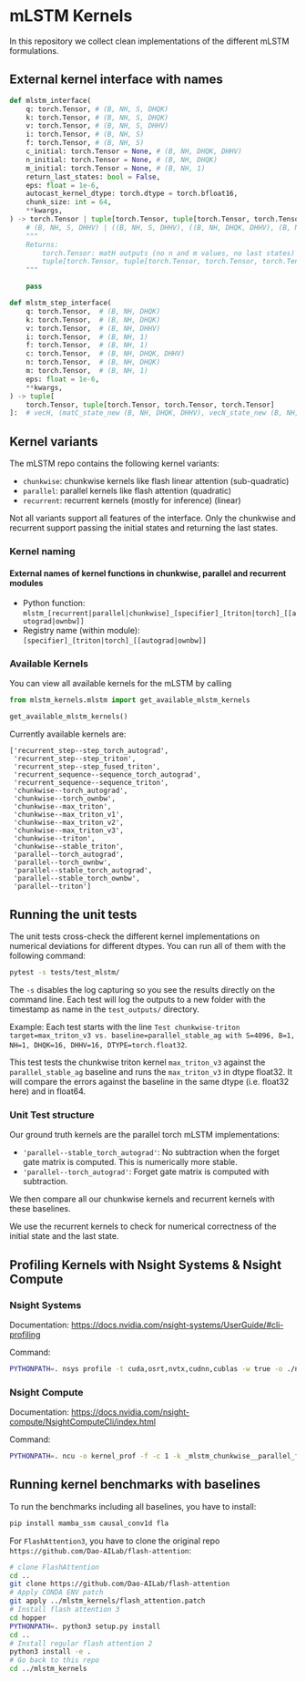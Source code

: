 # mLSTM Kernels

In this repository we collect clean implementations of the different mLSTM formulations.

## External kernel interface with names

```python
def mlstm_interface(
    q: torch.Tensor, # (B, NH, S, DHQK)
    k: torch.Tensor, # (B, NH, S, DHQK)
    v: torch.Tensor, # (B, NH, S, DHHV)
    i: torch.Tensor, # (B, NH, S)
    f: torch.Tensor, # (B, NH, S)
    c_initial: torch.Tensor = None, # (B, NH, DHQK, DHHV)
    n_initial: torch.Tensor = None, # (B, NH, DHQK)
    m_initial: torch.Tensor = None, # (B, NH, 1)
    return_last_states: bool = False,
    eps: float = 1e-6,
    autocast_kernel_dtype: torch.dtype = torch.bfloat16,
    chunk_size: int = 64,
    **kwargs,
) -> torch.Tensor | tuple[torch.Tensor, tuple[torch.Tensor, torch.Tensor, torch.Tensor]]:
    # (B, NH, S, DHHV) | ((B, NH, S, DHHV), ((B, NH, DHQK, DHHV), (B, NH, DHQK), (B, NH)))
    """
    Returns:
        torch.Tensor: matH outputs (no n and m values, no last states)
        tuple[torch.Tensor, tuple[torch.Tensor, torch.Tensor, torch.Tensor]]: matH, (matC_last, vecN_last, scaM_last)
    """

    pass

```

```python
def mlstm_step_interface(
    q: torch.Tensor,  # (B, NH, DHQK)
    k: torch.Tensor,  # (B, NH, DHQK)
    v: torch.Tensor,  # (B, NH, DHHV)
    i: torch.Tensor,  # (B, NH, 1)
    f: torch.Tensor,  # (B, NH, 1)
    c: torch.Tensor,  # (B, NH, DHQK, DHHV)
    n: torch.Tensor,  # (B, NH, DHQK)
    m: torch.Tensor,  # (B, NH, 1)
    eps: float = 1e-6,
    **kwargs,
) -> tuple[
    torch.Tensor, tuple[torch.Tensor, torch.Tensor, torch.Tensor]
]:  # vecH, (matC_state_new (B, NH, DHQK, DHHV), vecN_state_new (B, NH, DHQK), vecM_state_new (B, NH, 1))
```

## Kernel variants

The mLSTM repo contains the following kernel variants:

- `chunkwise`: chunkwise kernels like flash linear attention (sub-quadratic)
- `parallel`: parallel kernels like flash attention (quadratic)
- `recurrent`: recurrent kernels (mostly for inference) (linear)

Not all variants support all features of the interface. Only the chunkwise and recurrent support passing the initial states and returning the last states.

### Kernel naming

#### External names of kernel functions in chunkwise, parallel and recurrent modules

- Python function: `mlstm_[recurrent|parallel|chunkwise]_[specifier]_[triton|torch]_[[autograd|ownbw]]`
- Registry name (within module): `[specifier]_[triton|torch]_[[autograd|ownbw]]`

### Available Kernels

You can view all available kernels for the mLSTM by calling

```python
from mlstm_kernels.mlstm import get_available_mlstm_kernels

get_available_mlstm_kernels()
```

Currently available kernels are:

```
['recurrent_step--step_torch_autograd',
 'recurrent_step--step_triton',
 'recurrent_step--step_fused_triton',
 'recurrent_sequence--sequence_torch_autograd',
 'recurrent_sequence--sequence_triton',
 'chunkwise--torch_autograd',
 'chunkwise--torch_ownbw',
 'chunkwise--max_triton',
 'chunkwise--max_triton_v1',
 'chunkwise--max_triton_v2',
 'chunkwise--max_triton_v3',
 'chunkwise--triton',
 'chunkwise--stable_triton',
 'parallel--torch_autograd',
 'parallel--torch_ownbw',
 'parallel--stable_torch_autograd',
 'parallel--stable_torch_ownbw',
 'parallel--triton']
```

## Running the unit tests

The unit tests cross-check the different kernel implementations on numerical deviations for different dtypes.
You can run all of them with the following command:

```bash
pytest -s tests/test_mlstm/
```

The `-s` disables the log capturing so you see the results directly on the command line.
Each test will log the outputs to a new folder with the timestamp as name in the `test_outputs/` directory.

Example:
Each test starts with the line
`Test chunkwise-triton target=max_triton_v3 vs. baseline=parallel_stable_ag with S=4096, B=1, NH=1, DHQK=16, DHHV=16, DTYPE=torch.float32`.

This test tests the chunkwise triton kernel `max_triton_v3` against the `parallel_stable_ag` baseline and runs the `max_triton_v3` in dtype float32. It will compare the errors against the baseline in the same dtype (i.e. float32 here) and in float64.

### Unit Test structure

Our ground truth kernels are the parallel torch mLSTM implementations:

- `'parallel--stable_torch_autograd'`: No subtraction when the forget gate matrix is computed. This is numerically more stable.
- `'parallel--torch_autograd'`: Forget gate matrix is computed with subtraction.

We then compare all our chunkwise kernels and recurrent kernels with these baselines.

We use the recurrent kernels to check for numerical correctness of the initial state and the last state.

## Profiling Kernels with Nsight Systems & Nsight Compute

### Nsight Systems

Documentation: <https://docs.nvidia.com/nsight-systems/UserGuide/#cli-profiling>

Command:

```bash
PYTHONPATH=. nsys profile -t cuda,osrt,nvtx,cudnn,cublas -w true -o ./nvidia_nsight/nsys_mlstm_v5xlchunksize python scripts/run_mlstm_max_triton_v5xlchunksize.py
```

### Nsight Compute

Documentation: <https://docs.nvidia.com/nsight-compute/NsightComputeCli/index.html>

Command:

```bash
PYTHONPATH=. ncu -o kernel_prof -f -c 1 -k _mlstm_chunkwise__parallel_fw_Hintra_kernel --set=full python ./scripts/run_mlstm_max_triton_v5xlchunksize_fwbw.p
```

## Running kernel benchmarks with baselines

To run the benchmarks including all baselines, you have to install:
```bash
pip install mamba_ssm causal_conv1d fla
```
For `FlashAttention3`, you have to clone the original repo `https://github.com/Dao-AILab/flash-attention`:
```bash
# clone FlashAttention
cd ..
git clone https://github.com/Dao-AILab/flash-attention
# Apply CONDA ENV patch
git apply ../mlstm_kernels/flash_attention.patch
# Install flash attention 3
cd hopper
PYTHONPATH=. python3 setup.py install
cd ..
# Install regular flash attention 2
python3 install -e .
# Go back to this repo
cd ../mlstm_kernels
```